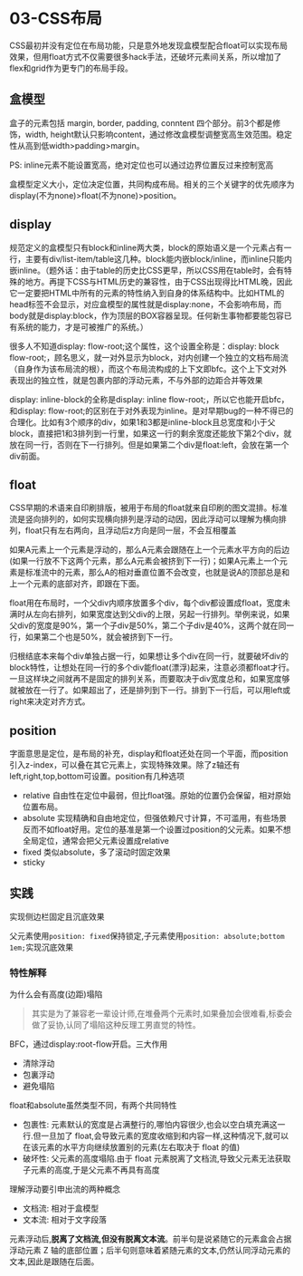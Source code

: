 # 03-CSS布局

CSS最初并没有定位在布局功能，只是意外地发现盒模型配合float可以实现布局效果，但用float方式不仅需要很多hack手法，还破坏元素间关系，所以增加了flex和grid作为更专门的布局手段。

## 盒模型

盒子的元素包括 margin, border, padding, conntent 四个部分。前3个都是修饰，width, height默认只影响content，通过修改盒模型调整宽高生效范围。稳定性从高到低width>padding>margin。

PS: inline元素不能设置宽高，绝对定位也可以通过边界位置反过来控制宽高

盒模型定义大小，定位决定位置，共同构成布局。相关的三个关键字的优先顺序为display(不为none)>float(不为none)>position。

## display

规范定义的盒模型只有block和inline两大类，block的原始语义是一个元素占有一行，主要有div/list-item/table这几种。block能内嵌block/inline，而inline只能内嵌inline。（题外话：由于table的历史比CSS更早，所以CSS用在table时，会有特殊的地方。再提下CSS与HTML历史的兼容性，由于CSS出现得比HTML晚，因此它一定要把HTML中所有的元素的特性纳入到自身的体系结构中。比如HTML的head标签不会显示，对应盒模型的属性就是display:none，不会影响布局，而body就是display:block，作为顶层的BOX容器呈现。任何新生事物都要能包容已有系统的能力，才是可被推广的系统。）

很多人不知道display: flow-root;这个属性，这个设置全称是：display: block flow-root;，顾名思义，就一对外显示为block，对内创建一个独立的文档布局流（自身作为该布局流的根），而这个布局流构成的上下文即bfc。这个上下文对外表现出的独立性，就是包裹内部的浮动元素，不与外部的边距合并等效果

display: inline-block的全称是display: inline flow-root;，所以它也能开启bfc，和display: flow-root;的区别在于对外表现为inline。是对早期bug的一种不得已的合理化。比如有3个顺序的div，如果1和3都是inline-block且总宽度和小于父block，直接把1和3排列到一行里，如果这一行的剩余宽度还能放下第2个div，就放在同一行，否则在下一行排列。但是如果第二个div是float:left，会放在第一个div前面。

## float

CSS早期的术语来自印刷排版，被用于布局的float就来自印刷的图文混排。标准流是竖向排列的，如何实现横向排列是浮动的动因，因此浮动可以理解为横向排列，float只有左右两向，且浮动后z方向是同一层，不会互相覆盖

如果A元素上一个元素是浮动的，那么A元素会跟随在上一个元素水平方向的后边(如果一行放不下这两个元素，那么A元素会被挤到下一行)；如果A元素上一个元素是标准流中的元素，那么A的相对垂直位置不会改变，也就是说A的顶部总是和上一个元素的底部对齐，即跟在下面。

float用在布局时，一个父div内顺序放置多个div，每个div都设置成float，宽度未满时从左向右排列，如果宽度达到父div的上限，另起一行排列。举例来说，如果父div的宽度是90%，第一个子div是50%，第二个子div是40%，这两个就在同一行，如果第二个也是50%，就会被挤到下一行。

归根结底本来每个div单独占据一行，如果想让多个div在同一行，就要破坏div的block特性，让想处在同一行的多个div能float(漂浮)起来，注意必须都float才行。一旦这样块之间就再不是固定的排列关系，而要取决于div宽度总和，如果宽度够就被放在一行了。如果超出了，还是排列到下一行。排到下一行后，可以用left或right来决定对齐方式。

## position

字面意思是定位，是布局的补充，display和float还处在同一个平面，而position引入z-index，可以叠在其它元素上，实现特殊效果。除了z轴还有left,right,top,bottom可设置。position有几种选项

* relative 自由性在定位中最弱，但比float强。原始的位置仍会保留，相对原始位置布局。
* absolute 实现精确和自由地定位，但强依赖尺寸计算，不可滥用，有些场景反而不如float好用。定位的基准是第一个设置过position的父元素。如果不想全局定位，通常会把父元素设置成relative
* fixed 类似absolute，多了滚动时固定效果
* sticky

## 实践

实现侧边栏固定且沉底效果

父元素使用`position: fixed`保持锁定,子元素使用`position: absolute;bottom 1em;`实现沉底效果

### 特性解释

为什么会有高度(边距)塌陷

> 其实是为了兼容老一辈设计师,在堆叠两个元素时,如果叠加会很难看,标委会做了妥协,认同了塌陷这种反理工男直觉的特性。

BFC，通过display:root-flow开启。三大作用

* 清除浮动
* 包裏浮动
* 避免塌陷

float和absolute虽然类型不同，有两个共同特性

* 包裹性: 元素默认的宽度是占满整行的,哪怕内容很少,也会以空白填充满这一行.但一旦加了 float,会导致元素的宽度收缩到和内容一样,这种情况下,就可以在该元素的水平方向继续放置别的元素(左右取决于 float 的值)
* 破坏性: 父元素的高度塌陷.由于 float 元素脱离了文档流,导致父元素无法获取子元素的高度,于是父元素不再具有高度

理解浮动要引申出流的两种概念

* 文档流: 相对于盒模型
* 文本流: 相对于文字段落

元素浮动后,**脱离了文档流,但没有脱离文本流**。前半句是说紧随它的元素盒会占据浮动元素 Z 轴的底部位置；后半句则意味着紧随元素的文本,仍然认同浮动元素的文本,因此是跟随在后面。
